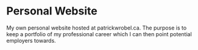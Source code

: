 Personal Website
================

My own personal website hosted at patrickwrobel.ca. The purpose is to keep a portfolio of my professional career which I can then point potential employers towards.
